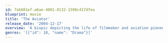 ```yaml
---
id: 7ab601ef-a6ae-4001-8132-1590c417dfea
blueprint: movie
title: 'The Aviator'
release_date: '2004-12-17'
overview: 'A biopic depicting the life of filmmaker and aviation pioneer Howard Hughes from 1927 to 1947, during which time he became a successful film producer and an aviation magnate, while simultaneously growing more unstable due to severe obsessive-compulsive disorder.'
genres: '[{"id": 18, "name": "Drama"}]'
---
```

